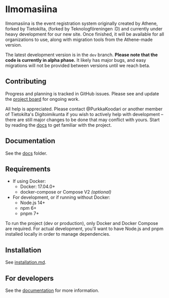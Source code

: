 # Ilmomasiina

Ilmomasiina is the event registration system originally created by Athene, forked by Tietokilta, (forked by Teknologföreningen :D) and currently under
heavy development for our new site. Once finished, it will be available for all organizations to use, along with
migration tools from the Athene-made version.

The latest development version is in the `dev` branch. **Please note that the code is currently in alpha phase.**
It likely has major bugs, and easy migrations will not be provided between versions until we reach beta.

## Contributing

Progress and planning is tracked in GitHub issues.
Please see and update the [project board](https://github.com/Tietokilta/ilmomasiina/projects/1) for ongoing work.

All help is appreciated. Please contact @PurkkaKoodari or another member of Tietokilta's Digitoimikunta if you wish to
actively help with development &ndash; there are still major changes to be done that may conflict with yours.
Start by reading the [docs](docs/README.md) to get familiar with the project.

## Documentation

See the [docs](docs/README.md) folder.

## Requirements

- If using Docker:
   - Docker: 17.04.0+
   - docker-compose or Compose V2 *(optional)*
- For development, or if running without Docker:
   - Node.js 14+
   - npm 6+
   - pnpm 7+

To run the project (dev or production), only Docker and Docker Compose are required.
For actual development, you'll want to have Node.js and pnpm installed locally in order to manage dependencies.

## Installation

See [installation.md](docs/installation.md).

## For developers

See the [documentation](docs/README.md) for more information.
